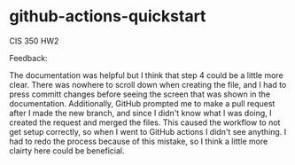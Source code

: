 # github-actions-quickstart
CIS 350 HW2

Feedback: 

The documentation was helpful but I think that step 4 could be a little more clear. There was nowhere to scroll down when creating the file, and I had to press committ changes before seeing the screen that was shown in the documentation. Additionally, GitHub prompted me to make a pull request after I made the new branch, and since I didn't know what I was doing, I created the request and merged the files. This caused the workflow to not get setup correctly, so when I went to GitHub actions I didn't see anything. I had to redo the process because of this mistake, so I think a little more clairty here could be beneficial. 
